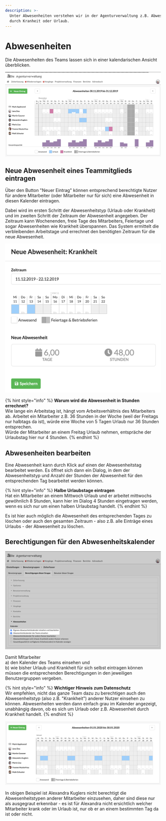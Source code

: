 ```yaml
---
description: >-
  Unter Abwesenheiten verstehen wir in der Agenturverwaltung z.B. Abwesenheit
  durch Kranheit oder Urlaub.
---
```


# Abwesenheiten

Die Abwesenheiten des Teams lassen sich in einer kalendarischen Ansicht überblicken.

![](../.gitbook/assets/absence-cal.png)

## Neue Abwesenheit eines Teammitglieds eintragen

Über den Button "Neuer Eintrag" können entsprechend berechtigte Nutzer für andere Mitarbeiter  \(oder Mitarbeiter nur für sich\) eine Abwesenheit in diesen Kalender eintragen.

Dabei wird im ersten Schritt der Abwesenheitstyp \(Urlaub oder Krankheit\) und im zweiten Schritt der Zeitraum der Abwesenheit angegeben. Der Zeitraum kann Wochenenden, freie Tage des Mitarbeiters, Feiertage und sogar Abwesenheiten wie Krankheit überspannen. Das System ermittelt die verbleibenden Arbeitstage und errechnet den benötigten Zeitraum für die neue Abwesenheit.

![](../.gitbook/assets/bildschirmfoto-2020-01-19-um-14.14.18.png)

{% hint style="info" %}
**Warum wird die Abwesenheit in Stunden errechnet?**  
Wie lange ein Arbeitstag ist, hängt vom Arbeitsverhältnis des Mitarbeiters ab. Arbeitet ein Mitarbeiter z.B. 36 Stunden in der Woche \(weil der Freitags nur halbtags da ist\), würde eine Woche von 5 Tagen Urlaub nur 36 Stunden entsprechen.  
Würde der Mitarbeiter an einem Freitag Urlaub nehmen, entspräche der Urlaubstag hier nur 4 Stunden.
{% endhint %}

## Abwesenheiten bearbeiten

Eine Abwesenheit kann durch Klick auf einen der Abwesenheitstag bearbeitet werden. Es öffnet sich dann ein Dialog, in dem der Abwesenheitstyp und Anzahl der Stunden der Abwesenheit für den entsprechenden Tag bearbeitet werden können.

{% hint style="info" %}
**Halbe Urlaubstage eintragen**  
Hat ein MItarbeiter an einem Mittwoch Urlaub und er arbeitet mittwochs gewöhnlich 8 Stunden, kann hier im Dialog 4 Stunden eingetragen werden, wenn es sich nur um einen halben Urlaubstag handelt.
{% endhint %}

Es ist hier auch möglich die Abwesenheit des entsprechenden Tages zu löschen oder auch den gesamten Zeitraum - also z.B. alle Einträge eines Urlaubs - der Abwesenheit zu löschen.

## Berechtigungen für den Abwesenheitskalender

![](../.gitbook/assets/absence-auth.png)

Damit MItarbeiter   
a\) den Kalender des Teams einsehen und   
b\) wie bisher Urlaub und Krankheit für sich selbst eintragen können  
müssen die entsprechenden Berechtigungen in den jeweiligen Benutzergruppen vergeben. 

{% hint style="info" %}
**Wichtiger Hinweis zum Datenschutz**  
Wir empfehlen, nicht das ganze Team dazu zu berechtigen auch den Abwesenheitstyp \(also z.B. "Krankheit"\) anderer Nutzer einsehen zu können. Abwesenheiten werden dann einfach grau im Kalender angezeigt, unabhängig davon, ob es sich um Urlaub oder z.B. Abwesenheit durch Krankheit handelt.
{% endhint %}

![Ansicht f&#xFC;r die Mitarbeiterin &quot;Alexandra Kuglers&quot; ohne Berechtigung die Abwesenheitstypen anderer Nutzer.](../.gitbook/assets/bildschirmfoto-2020-01-19-um-14.26.52.png)

In obigen Beispiel ist Alexandra Kuglers nicht berechtigt die Abwesenheitstypen anderer Mitarbeiter einzusehen, daher sind diese nur als ausgegraut erkennbar - es ist für Alexandra nicht ersichtlich welcher Mitarbeiter krank oder im Urlaub ist, nur ob er an einem bestimmten Tag da ist oder nicht.

